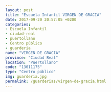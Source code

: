 ```yaml
---
layout: post
title: "Escuela Infantil VIRGEN DE GRACIA"
date: 2017-09-20 20:57:05 +0200
categories:
- Escuela Infantil
- ciudad-real
- puertollano
- Centro público
- guarderia
name: "VIRGEN DE GRACIA"
province: "Ciudad Real"
location: "Puertollano"
code: "13011175"
type: "Centro público"
img: guarderia.jpg
permalink: /guarderias/virgen-de-gracia.html
---
```

